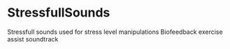 # StressfullSounds
Stressfull sounds used for stress level manipulations
Biofeedback exercise assist soundtrack
